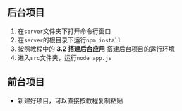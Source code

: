 ## 后台项目
1. 在`server`文件夹下打开命令行窗口
2. 在`server`的根目录下运行`npm install`
3. 按照教程中的 **3.2 搭建后台应用** 搭建后台项目的运行环境
4. 进入`src`文件夹，运行`node app.js`

## 前台项目

+ 新建好项目，可以直接按教程复制粘贴